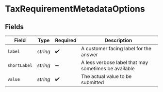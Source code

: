 # TaxRequirementMetadataOptions


## Fields

| Field                                                | Type                                                 | Required                                             | Description                                          |
| ---------------------------------------------------- | ---------------------------------------------------- | ---------------------------------------------------- | ---------------------------------------------------- |
| `label`                                              | *string*                                             | :heavy_check_mark:                                   | A customer facing label for the answer               |
| `shortLabel`                                         | *string*                                             | :heavy_minus_sign:                                   | A less verbose label that may sometimes be available |
| `value`                                              | *string*                                             | :heavy_check_mark:                                   | The actual value to be submitted                     |